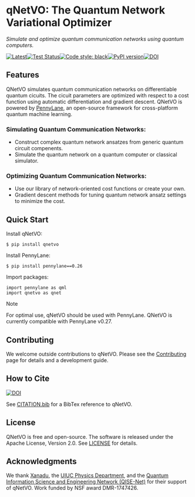 # qNetVO: The Quantum Network Variational Optimizer

*Simulate and optimize quantum communication networks using quantum computers.*

[![Latest](https://img.shields.io/badge/docs-latest-blue.svg)](https://chitambarlab.github.io/qNetVO/index.html)[![Test Status](https://github.com/ChitambarLab/qNetVO/actions/workflows/run_tests.yml/badge.svg?branch=main)](https://github.com/ChitambarLab/qNetVO/actions/workflows/run_tests.yml)[![Code style: black](https://img.shields.io/badge/code%20style-black-000000.svg)](https://github.com/psf/black)[![PyPI version](https://badge.fury.io/py/qNetVO.svg)](https://badge.fury.io/py/qNetVO)[![DOI](https://zenodo.org/badge/DOI/10.5281/zenodo.6345834.svg)](https://doi.org/10.5281/zenodo.6345834)

## Features

QNetVO simulates quantum communication networks on differentiable quantum cicuits.
The cicuit parameters are optimized with respect to a cost function using automatic differentiation and gradient descent.
QNetVO is powered by [PennyLane](https://pennylane.ai), an open-source framework
for cross-platform quantum machine learning.

### Simulating Quantum Communication Networks:

* Construct complex quantum network ansatzes from generic quantum circuit compenents.
* Simulate the quantum network on a quantum computer or classical simulator.

### Optimizing Quantum Communication Networks:

* Use our library of network-oriented cost functions or create your own.
* Gradient descent methods for tuning quantum network ansatz settings to minimize the cost.

## Quick Start

Install qNetVO:

```
$ pip install qnetvo
```

Install PennyLane:

```
$ pip install pennylane==0.26
```

Import packages:

```
import pennylane as qml
import qnetvo as qnet
```

<div class="admonition note">
<p class="admonition-title">
Note
</p>
<p>
For optimal use, qNetVO should be used with PennyLane.
QNetVO is currently compatible with PennyLane v0.27.
</p>
</div>

## Contributing

We welcome outside contributions to qNetVO.
Please see the [Contributing](https://chitambarlab.github.io/qNetVO/contributing.html)
page for details and a development guide. 

## How to Cite

[![DOI](https://zenodo.org/badge/DOI/10.5281/zenodo.6345835.svg)](https://doi.org/10.5281/zenodo.6345835)

See [CITATION.bib](https://github.com/ChitambarLab/qNetVO/blob/main/CITATION.bib) for a BibTex reference to qNetVO.

## License

QNetVO is free and open-source.
The software is released under the Apache License, Version 2.0.
See [LICENSE](https://github.com/ChitambarLab/qNetVO/blob/main/LICENSE) for details.

## Acknowledgments

We thank [Xanadu](https://www.xanadu.ai/), the
[UIUC Physics Department](https://physics.illinois.edu/), and the
[Quantum Information Science and Engineering Network (QISE-Net)](https://qisenet.uchicago.edu/)
for their support of qNetVO.
Work funded by NSF award DMR-1747426.
